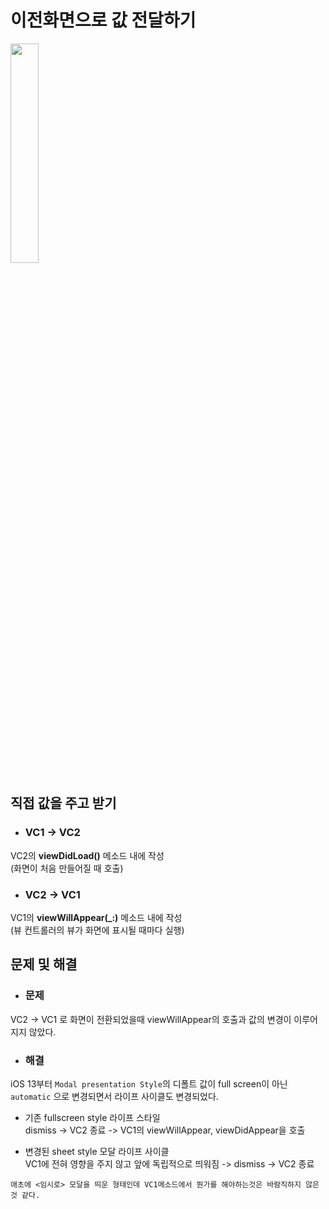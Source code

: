 # 이전화면으로 값 전달하기


<img width="30%" src="https://user-images.githubusercontent.com/39071796/127859811-b0815272-096b-41b4-852c-508a52201da6.gif"/>


## 직접 값을 주고 받기
* ### VC1 -> VC2  
VC2의 **viewDidLoad()** 메소드 내에 작성   
(화면이 처음 만들어질 때 호출)

* ### VC2 -> VC1   
VC1의 **viewWillAppear(_:)** 메소드 내에 작성   
(뷰 컨트롤러의 뷰가 화면에 표시될 때마다 실행)

##  문제 및 해결
* ### 문제
VC2 -> VC1 로 화면이 전환되었을때 viewWillAppear의 호출과 값의 변경이 이루어지지 않았다.

* ### 해결

iOS 13부터 ```Modal presentation Style```의 디폴트 값이 full screen이 아닌 ```automatic``` 으로 변경되면서 라이프 사이클도 변경되었다.  

* 기존 fullscreen style 라이프 스타일    
dismiss -> VC2 종료 -> VC1의 viewWillAppear, viewDidAppear을 호출

* 변경된 sheet style 모달 라이프 사이클   
VC1에 전혀 영향을 주지 않고 앞에 독립적으로 띄워짐 -> dismiss -> VC2 종료


```애초에 <임시로> 모달을 띄운 형태인데 VC1메소드에서 뭔가를 해야하는것은 바람직하지 않은것 같다.```
